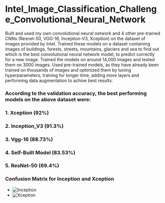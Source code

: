 # Intel_Image_Classification_Challenge_Convolutional_Neural_Network
Built and used my own convolutional neural network and 4 other pre-trained CNNs (Resnet-50, VGG-16, Inception-V3, Xception) on the dataset of images provided by Intel. Trained these models on a dataset containing images of buildings, forests, streets, mountains, glaciers and sea to find out which is the best convolutional neural network model, to predict correctly for a new image. Trained the models on around 14,000 images and tested them on 3000 images. Used pre-trained models, as they have already been trained on thousands of images and optimized them by tuning hyperparameters, training for longer time, adding more layers and  performing data augmentation to achive best results. 

### According to the validation accuracy, the best performing models on the above dataset were:
### 1. Xception (92%)
### 2. Inception_V3 (91.3%)
### 3. Vgg-16 (88.73%)
### 4. Self-Built Model (83.53%)
### 5. ResNet-50 (69.4%)
### Confusion Matrix for Inception and Xception
* ![Inception](https://github.com/XizhiW/Xception_Scenery_Image_Classification/tree/main/img/Inception.png)
* ![Xception](https://github.com/XizhiW/Xception_Scenery_Image_Classification/tree/main/img/Xception.png)
